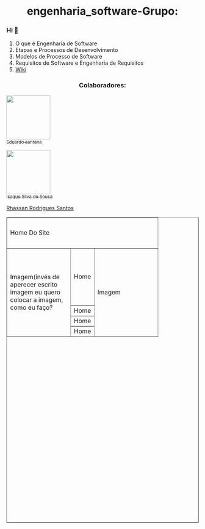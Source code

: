 # <h1 align="center">engenharia_software-Grupo:</h1>
 ### Hi 👋
1. O que é Engenharia de Software
2. Etapas e Processos de Desenvolvimento
3. Modelos de Processo de Software
4. Requisitos de Software e Engenharia de Requisitos
6. [Wiki](https://github.com/EDU0007/engenharia_software/wiki)
 <h3 align="center"> Colaboradores:</h3>

[<img src="https://avatars.githubusercontent.com/u/55513247?s=60&v=4&u=071f7791bb03f8e102d835bdb9c2f0d3d24e8a34&v=" width=115 > <br> <sub>Eduardo santana  </sub>](https://github.com/EDU0007)

[<img src="https://avatars.githubusercontent.com/u/72052275?v=4&u=071f7791bb03f8e102d835bdb9c2f0d3d24e8a34&v=" width=115 > <br> <sub>
Isaque Silva de Sousa  </sub>](https://github.com/isaquesil)

[Rhassan Rodrigues Santos](https://github.com/Rhassancoding) 

<Table border "1" width=1350 height=800>
<tr>
<td colspan="3" height=80> Home Do Site </td> 
</tr>
<tr>
<td rowspan="4" width=150> Imagem(invés de aperecer escrito imagem eu quero colocar a imagem, como eu faço? </td> <td height=150> Home </td>
<td rowspan="4" width=150> Imagem </td>
</tr>
<tr>
<td> Home </td> 
</tr>
<tr>
<td> Home </td> 
</tr>
<tr>
<td> Home </td> 
</tr>
</table>
